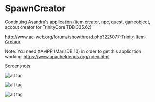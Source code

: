 # SpawnCreator
Continuing Asandru's application
(item creator, npc, quest, gameobject, accout creator for TrinityCore TDB 335.62)

http://www.ac-web.org/forums/showthread.php?225077-Trinity-Item-Creator

Note: You need XAMPP (MariaDB 10) in order to get this application working.
https://www.apachefriends.org/index.html

Screenshots

![alt tag](https://s24.postimg.org/us9xcetol/image.png)

![alt tag](https://s8.postimg.org/axaqk0avp/image.png)

![alt tag](https://s22.postimg.org/lrr143jkx/image.png)
